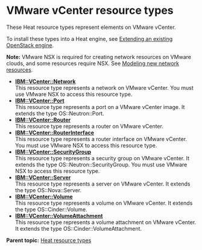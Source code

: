 # VMware vCenter resource types

These Heat resource types represent elements on VMware vCenter.

To install these types into a Heat engine, see [Extending an existing OpenStack engine](../../com.udeploy.install.doc/topics/extending_an_engine_for_openstack.md).

**Note:** VMware NSX is required for creating network resources on VMware clouds, and some resources require NSX. See [Modeling new network resources](../../com.edt.doc/topics/blueprint_network_create.md#).

-   **[IBM::VCenter::Network](../../com.edt.heat.reference.doc/topics/res_ibm_vc_network.md)**  
This resource type represents a network on VMware vCenter. You must use VMware NSX to access this resource type.
-   **[IBM::VCenter::Port](../../com.edt.heat.reference.doc/topics/res_ibm_vc_port.md)**  
This resource type represents a port on a VMware vCenter image. It extends the type OS::Neutron::Port.
-   **[IBM::VCenter::Router](../../com.edt.heat.reference.doc/topics/res_ibm_vc_router.md)**  
This resource type represents a router on VMware vCenter.
-   **[IBM::VCenter::RouterInterface](../../com.edt.heat.reference.doc/topics/res_ibm_vc_routerinterface.md)**  
This resource type represents a router interface on VMware vCenter. You must use VMware NSX to access this resource type.
-   **[IBM::VCenter::SecurityGroup](../../com.edt.heat.reference.doc/topics/res_ibm_vc_securitygroup.md)**  
This resource type represents a security group on VMware vCenter. It extends the type OS::Neutron::SecurityGroup. You must use VMware NSX to access this resource type.
-   **[IBM::VCenter::Server](../../com.edt.heat.reference.doc/topics/res_ibm_vc_server.md)**  
This resource type represents a server on VMware vCenter. It extends the type OS::Nova::Server.
-   **[IBM::VCenter::Volume](../../com.edt.heat.reference.doc/topics/res_ibm_vc_volume.md)**  
This resource type represents a volume on VMware vCenter. It extends the type OS::Cinder::Volume.
-   **[IBM::VCenter::VolumeAttachment](../../com.edt.heat.reference.doc/topics/res_ibm_vc_volumeAttachment.md)**  
This resource type represents a volume attachment on VMware vCenter. It extends the type OS::Cinder::VolumeAttachment.

**Parent topic:** [Heat resource types](../../com.edt.heat.reference.doc/topics/ref_heat_types_ov.md)


